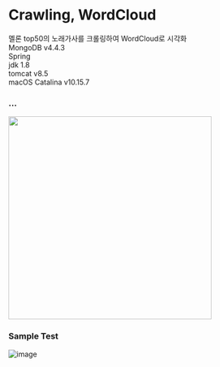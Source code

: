 # Crawling, WordCloud

멜론 top50의 노래가사를 크롤링하여 WordCloud로 시각화   
MongoDB v4.4.3     
Spring   
jdk 1.8   
tomcat v8.5   
macOS Catalina v10.15.7   
   
### ...
<img src="https://user-images.githubusercontent.com/62678380/109316942-785dc600-788f-11eb-8a91-24722fe3c537.png" width="400">
   
### Sample Test
![image](https://user-images.githubusercontent.com/62678380/107290500-fb1e0d00-6aa9-11eb-8174-e763b4141f51.png)



